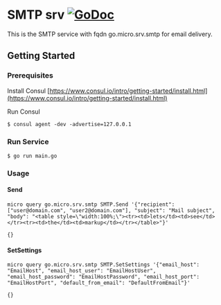 # SMTP srv [![GoDoc](https://godoc.org/github.com/Rakanixu/smtp/srv?status.svg)](https://godoc.org/github.com/Rakanixu/smtp/srv)

This is the SMTP service with fqdn go.micro.srv.smtp for email delivery.

## Getting Started

### Prerequisites

Install Consul
[https://www.consul.io/intro/getting-started/install.html](https://www.consul.io/intro/getting-started/install.html)

Run Consul
```
$ consul agent -dev -advertise=127.0.0.1
```

### Run Service

```
$ go run main.go
```

### Usage

#### Send
```
micro query go.micro.srv.smtp SMTP.Send '{"recipient":["user@domain.com", "user2@domain.com"], "subject": "Mail subject", "body": "<table style=\"width:100%;\"><tr><td>lets</td><td>see</td></tr><tr><td>the</td><td>markup</td></tr></table>"}'

{}
```

#### SetSettings
```
micro query go.micro.srv.smtp SMTP.SetSettings '{"email_host": "EmailHost", "email_host_user": "EmailHostUser", "email_host_password": "EmailHostPassword", "email_host_port": "EmailHostPort", "default_from_email": "DefaultFromEmail"}'

{}
```
